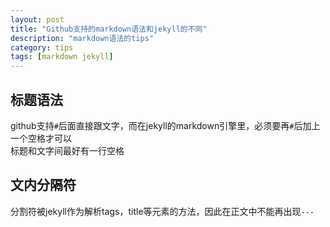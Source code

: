 ```yaml
---
layout: post
title: "Github支持的markdown语法和jekyll的不同"
description: "markdown语法的tips"
category: tips
tags: [markdown jekyll]
---
```


## 标题语法

github支持`#`后面直接跟文字，而在jekyll的markdown引擎里，必须要再`#`后加上一个空格才可以  
标题和文字间最好有一行空格

## 文内分隔符

分割符被jekyll作为解析tags，title等元素的方法，因此在正文中不能再出现`---`

